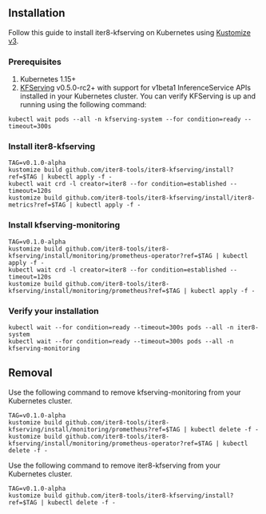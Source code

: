 ## Installation
Follow this guide to install iter8-kfserving on Kubernetes using [Kustomize v3](https://kubectl.docs.kubernetes.io/installation/kustomize/).

### Prerequisites
1. Kubernetes 1.15+
2. [KFServing](https://github.com/kubeflow/kfserving) v0.5.0-rc2+ with support for v1beta1 InferenceService APIs installed in your Kubernetes cluster. You can verify KFServing is up and running using the following command:
```
kubectl wait pods --all -n kfserving-system --for condition=ready --timeout=300s 
```

### Install iter8-kfserving
```shell
TAG=v0.1.0-alpha
kustomize build github.com/iter8-tools/iter8-kfserving/install?ref=$TAG | kubectl apply -f -
kubectl wait crd -l creator=iter8 --for condition=established --timeout=120s
kustomize build github.com/iter8-tools/iter8-kfserving/install/iter8-metrics?ref=$TAG | kubectl apply -f -
```

### Install kfserving-monitoring
```shell
TAG=v0.1.0-alpha
kustomize build github.com/iter8-tools/iter8-kfserving/install/monitoring/prometheus-operator?ref=$TAG | kubectl apply -f -
kubectl wait crd -l creator=iter8 --for condition=established --timeout=120s
kustomize build github.com/iter8-tools/iter8-kfserving/install/monitoring/prometheus?ref=$TAG | kubectl apply -f -
```

### Verify your installation
```shell
kubectl wait --for condition=ready --timeout=300s pods --all -n iter8-system
kubectl wait --for condition=ready --timeout=300s pods --all -n kfserving-monitoring
```

## Removal
Use the following command to remove kfserving-monitoring from your Kubernetes cluster.
```shell
TAG=v0.1.0-alpha
kustomize build github.com/iter8-tools/iter8-kfserving/install/monitoring/prometheus?ref=$TAG | kubectl delete -f -
kustomize build github.com/iter8-tools/iter8-kfserving/install/monitoring/prometheus-operator?ref=$TAG | kubectl delete -f -
```

Use the following command to remove iter8-kfserving from your Kubernetes cluster.
```shell
TAG=v0.1.0-alpha
kustomize build github.com/iter8-tools/iter8-kfserving/install?ref=$TAG | kubectl delete -f -
```
